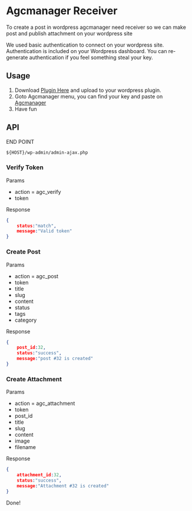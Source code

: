 
# Agcmanager Receiver

To create a post in wordpress agcmanager need receiver so we can make post and publish attachment on your wordpress site

We used basic authentication to connect on your wordpress site. Authentication is included on your Wordpress dashboard. You can re-generate authentication if you feel something steal your key.

## Usage

1. Download [Plugin Here](https://github.com/robzlabz/agcmanager-wordpress/archive/master.zip) and upload to your wordpress plugin.
2. Goto Agcmanager menu, you can find your key and paste on [Agcmanager](https://agcmanager.com)
3. Have fun

## API

END POINT

``` txt
${HOST}/wp-admin/admin-ajax.php
```

### Verify Token

Params

- action = agc_verify
- token

Response

``` json
{
    status:"match",
    message:"Valid token"
}
```

### Create Post

Params

- action = agc_post
- token
- title
- slug
- content
- status
- tags
- category

Response

```json
{
    post_id:32,
    status:"success",
    message:"post #32 is created"
}
```

### Create Attachment

Params

- action = agc_attachment
- token
- post_id
- title
- slug
- content
- image
- filename

Response

```json
{
    attachment_id:32,
    status:"success",
    message:"Attachment #32 is created"
}
```

Done!

